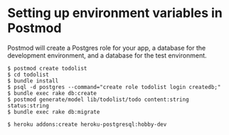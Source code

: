 Setting up environment variables in Postmod
===

Postmod will create a Postgres role for your app, a database for the development environment, and a database for the test environment.

```
$ postmod create todolist
$ cd todolist
$ bundle install
$ psql -d postgres --command="create role todolist login createdb;"
$ bundle exec rake db:create
$ postmod generate/model lib/todolist/todo content:string status:string
$ bundle exec rake db:migrate
```


```
$ heroku addons:create heroku-postgresql:hobby-dev
```

